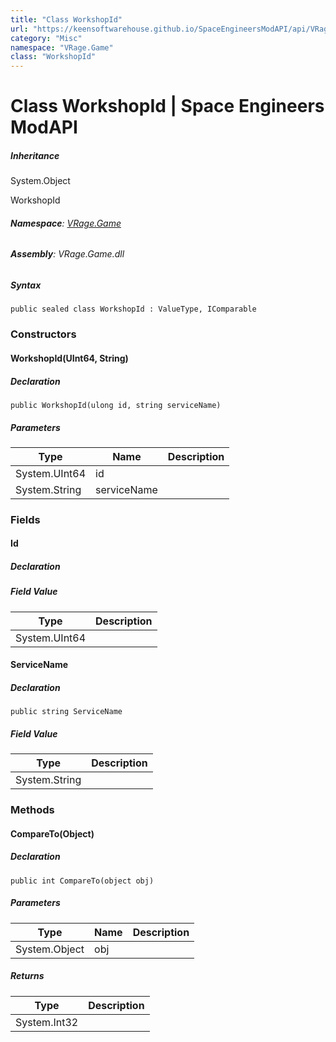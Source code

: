 ```yaml
---
title: "Class WorkshopId"
url: "https://keensoftwarehouse.github.io/SpaceEngineersModAPI/api/VRage.Game.WorkshopId.html"
category: "Misc"
namespace: "VRage.Game"
class: "WorkshopId"
---
```


# Class WorkshopId | Space Engineers ModAPI

##### Inheritance

System.Object

WorkshopId

###### **Namespace**: [VRage.Game](https://keensoftwarehouse.github.io/SpaceEngineersModAPI/api/VRage.Game.html)

###### **Assembly**: VRage.Game.dll

##### Syntax

```
public sealed class WorkshopId : ValueType, IComparable
```

### Constructors

#### WorkshopId(UInt64, String)

##### Declaration

```
public WorkshopId(ulong id, string serviceName)
```

##### Parameters

| Type | Name | Description |
| --- | --- | --- |
| System.UInt64 | id  |     |
| System.String | serviceName |     |

### Fields

#### Id

##### Declaration

##### Field Value

| Type | Description |
| --- | --- |
| System.UInt64 |     |

#### ServiceName

##### Declaration

```
public string ServiceName
```

##### Field Value

| Type | Description |
| --- | --- |
| System.String |     |

### Methods

#### CompareTo(Object)

##### Declaration

```
public int CompareTo(object obj)
```

##### Parameters

| Type | Name | Description |
| --- | --- | --- |
| System.Object | obj |     |

##### Returns

| Type | Description |
| --- | --- |
| System.Int32 |     |